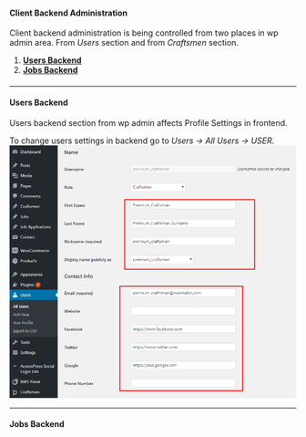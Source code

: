 #### Client Backend Administration

Client backend administration is being controlled from two places in wp admin area. From _Users_ section and from _Craftsmen_ section.

1. [**Users Backend**](#users-backend)
2. [**Jobs Backend**](#jobs-backend)

#### 

---

#### Users Backend

Users backend section from wp admin affects Profile Settings in frontend.

To change users settings in backend go to _Users -&gt; All Users -&gt; USER_.![](/assets/37.png)



---

#### Jobs Backend





